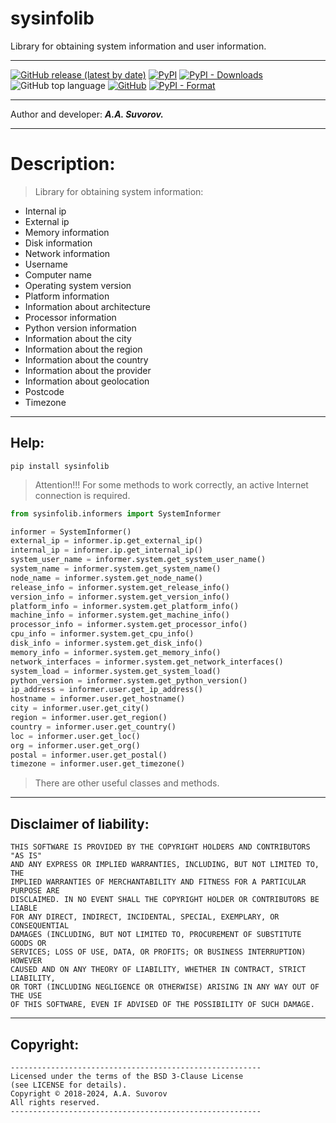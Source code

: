 # sysinfolib
Library for obtaining system information and user information.

---

[![GitHub release (latest by date)](https://img.shields.io/github/v/release/smartlegionlab/sysinfolib)](https://github.com/smartlegionlab/sysinfolib/)
[![PyPI](https://img.shields.io/pypi/v/sysinfolib)](https://pypi.org/project/sysinfolib)
[![PyPI - Downloads](https://img.shields.io/pypi/dm/sysinfolib?label=pypi%20downloads)](https://pypi.org/project/sysinfolib/)
![GitHub top language](https://img.shields.io/github/languages/top/smartlegionlab/sysinfolib)
[![GitHub](https://img.shields.io/github/license/smartlegionlab/sysinfolib)](https://github.com/smartlegionlab/sysinfolib/blob/master/LICENSE)
[![PyPI - Format](https://img.shields.io/pypi/format/sysinfolib)](https://pypi.org/project/sysinfolib)

***

Author and developer: ___A.A. Suvorov.___

***

# Description:

> Library for obtaining system information:

- Internal ip
- External ip
- Memory information
- Disk information
- Network information
- Username
- Computer name
- Operating system version
- Platform information
- Information about architecture
- Processor information
- Python version information
- Information about the city
- Information about the region
- Information about the country
- Information about the provider
- Information about geolocation
- Postcode
- Timezone

***

## Help:

`pip install sysinfolib`

> Attention!!! For some methods to work correctly, an active Internet connection is required.

```python
from sysinfolib.informers import SystemInformer

informer = SystemInformer()
external_ip = informer.ip.get_external_ip()
internal_ip = informer.ip.get_internal_ip()
system_user_name = informer.system.get_system_user_name()
system_name = informer.system.get_system_name()
node_name = informer.system.get_node_name()
release_info = informer.system.get_release_info()
version_info = informer.system.get_version_info()
platform_info = informer.system.get_platform_info()
machine_info = informer.system.get_machine_info()
processor_info = informer.system.get_processor_info()
cpu_info = informer.system.get_cpu_info()
disk_info = informer.system.get_disk_info()
memory_info = informer.system.get_memory_info()
network_interfaces = informer.system.get_network_interfaces()
system_load = informer.system.get_system_load()
python_version = informer.system.get_python_version()
ip_address = informer.user.get_ip_address()
hostname = informer.user.get_hostname()
city = informer.user.get_city()
region = informer.user.get_region()
country = informer.user.get_country()
loc = informer.user.get_loc()
org = informer.user.get_org()
postal = informer.user.get_postal()
timezone = informer.user.get_timezone()

```

> There are other useful classes and methods.

***

## Disclaimer of liability:

    THIS SOFTWARE IS PROVIDED BY THE COPYRIGHT HOLDERS AND CONTRIBUTORS "AS IS"
    AND ANY EXPRESS OR IMPLIED WARRANTIES, INCLUDING, BUT NOT LIMITED TO, THE
    IMPLIED WARRANTIES OF MERCHANTABILITY AND FITNESS FOR A PARTICULAR PURPOSE ARE
    DISCLAIMED. IN NO EVENT SHALL THE COPYRIGHT HOLDER OR CONTRIBUTORS BE LIABLE
    FOR ANY DIRECT, INDIRECT, INCIDENTAL, SPECIAL, EXEMPLARY, OR CONSEQUENTIAL
    DAMAGES (INCLUDING, BUT NOT LIMITED TO, PROCUREMENT OF SUBSTITUTE GOODS OR
    SERVICES; LOSS OF USE, DATA, OR PROFITS; OR BUSINESS INTERRUPTION) HOWEVER
    CAUSED AND ON ANY THEORY OF LIABILITY, WHETHER IN CONTRACT, STRICT LIABILITY,
    OR TORT (INCLUDING NEGLIGENCE OR OTHERWISE) ARISING IN ANY WAY OUT OF THE USE
    OF THIS SOFTWARE, EVEN IF ADVISED OF THE POSSIBILITY OF SUCH DAMAGE.

***

## Copyright:
    --------------------------------------------------------
    Licensed under the terms of the BSD 3-Clause License
    (see LICENSE for details).
    Copyright © 2018-2024, A.A. Suvorov
    All rights reserved.
    --------------------------------------------------------
